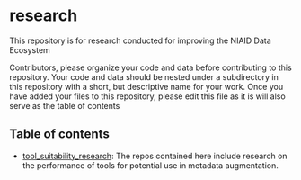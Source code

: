 # research
This repository is for research conducted for improving the NIAID Data Ecosystem

Contributors, please organize your code and data before contributing to this repository. Your code and data should be nested under a subdirectory in this repository with a short, but descriptive name for your work. Once you have added your files to this repository, please edit this file as it is will also serve as the table of contents


## Table of contents

* [tool_suitability_research](https://github.com/NIAID-Data-Ecosystem/nde_research/tree/main/tool_suitability_research/): The repos contained here include research on the performance of tools for potential use in metadata augmentation.